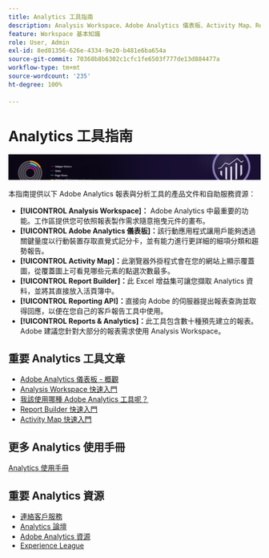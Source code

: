 ```yaml
---
title: Analytics 工具指南
description: Analysis Workspace、Adobe Analytics 儀表板、Activity Map、Report Builder、Reporting API 以及 Reports & Analytics 的產品文件和自助服務。
feature: Workspace 基本知識
role: User, Admin
exl-id: 8ed81356-626e-4334-9e20-b481e6ba654a
source-git-commit: 70368b8b6302c1cfc1fe6503f777de13d884477a
workflow-type: tm+mt
source-wordcount: '235'
ht-degree: 100%

---
```


# Analytics 工具指南

![橫幅](../../assets/doc_banner_analyze.png)

本指南提供以下 Adobe Analytics 報表與分析工具的產品文件和自助服務資源：

* **[!UICONTROL Analysis Workspace]：** Adobe Analytics 中最重要的功能。工作區提供您可依照報表製作需求隨意拖曳元件的畫布。
* **[!UICONTROL Adobe Analytics 儀表板]：**&#x200B;該行動應用程式讓用戶能夠透過關鍵量度以行動裝置存取直覺式記分卡，並有能力進行更詳細的細項分類和趨勢報告。
* **[!UICONTROL Activity Map]：**&#x200B;此瀏覽器外掛程式會在您的網站上顯示覆蓋圖，從覆蓋圖上可看見哪些元素的點選次數最多。
* **[!UICONTROL Report Builder]：**&#x200B;此 Excel 增益集可讓您擷取 Analytics 資料，並將其直接放入活頁簿中。
* **[!UICONTROL Reporting API]：**&#x200B;直接向 Adobe 的伺服器提出報表查詢並取得回應，以便在您自己的客戶報告工具中使用。
* **[!UICONTROL Reports &amp; Analytics]：**&#x200B;此工具包含數十種預先建立的報表。Adobe 建議您針對大部分的報表需求使用 Analysis Workspace。

## 重要 Analytics 工具文章

* [Adobe Analytics 儀表板 - 概觀](/help/analyze/mobile-app/home.md)
* [Analysis Workspace 快速入門](analysis-workspace/home.md)
* [我該使用哪種 Adobe Analytics 工具呢？](/help/admin/c-analytics-product-comparison/which-analytics-tool.md)
* [Report Builder 快速入門](report-builder/home.md)
* [Activity Map 快速入門](activity-map/activity-map.md)

## 更多 Analytics 使用手冊

[Analytics 使用手冊](https://experienceleague.adobe.com/docs/analytics.html?lang=zh-Hant)

## 重要 Analytics 資源

* [連絡客戶服務](https://helpx.adobe.com/tw/contact/enterprise-support.ec.html)
* [Analytics 論壇](https://forums.adobe.com/community/experience-cloud/analytics-cloud/analytics)
* [Adobe Analytics 資源](https://forums.adobe.com/message/10660755)
* [Experience League](https://landing.adobe.com/experience-league/)
